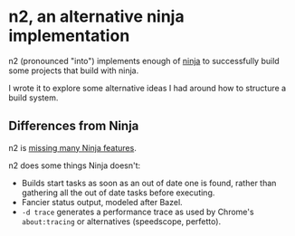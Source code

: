 # n2, an alternative ninja implementation

n2 (pronounced "into") implements enough of [ninja](https://ninja-build.org/)
to successfully build some projects that build with ninja.

I wrote it to explore some alternative ideas I had around how to structure
a build system.

## Differences from Ninja

n2 is [missing many Ninja features](doc/missing.md).

n2 does some things Ninja doesn't:

- Builds start tasks as soon as an out of date one is found, rather than
  gathering all the out of date tasks before executing.
- Fancier status output, modeled after Bazel.
- `-d trace` generates a performance trace as used by Chrome's `about:tracing`
  or alternatives (speedscope, perfetto).
